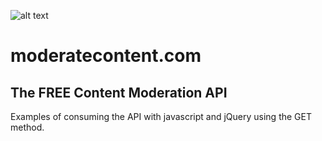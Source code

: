 ![alt text](https://www.moderatecontent.com/img/logo.png "ModerateContent.com")

# moderatecontent.com

## The FREE Content Moderation API

Examples of consuming the API with javascript and jQuery using the GET method.